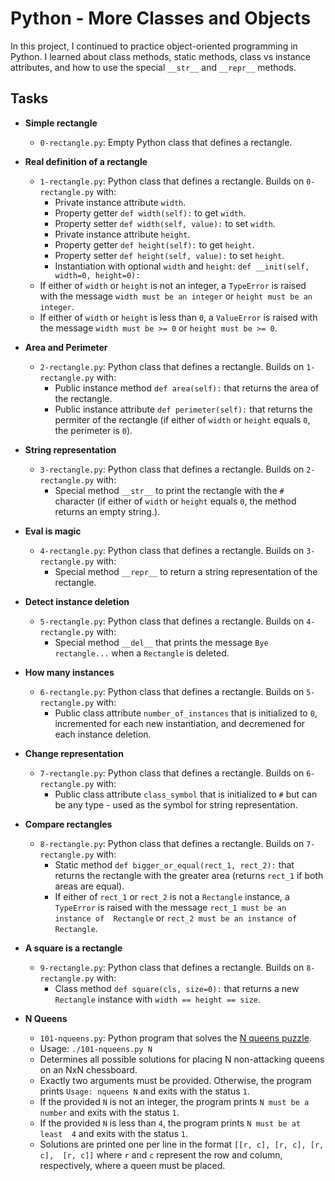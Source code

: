 # Python - More Classes and Objects

In this project, I continued to practice object-oriented programming in Python.
I learned about class methods, static methods, class vs instance attributes, and 
how to use the special `__str__` and `__repr__` methods.

## Tasks
* **Simple rectangle**
  * `0-rectangle.py`: Empty Python class that defines a rectangle.

* **Real definition of a rectangle**
  * `1-rectangle.py`: Python class that defines a rectangle. Builds on 
`0-rectangle.py` with:
    * Private instance attribute `width`.
    * Property getter `def width(self):` to get `width`.
    * Property setter `def width(self, value):` to set `width`.
    * Private instance attribute `height`.
    * Property getter `def height(self):` to get `height`.
    * Property setter `def height(self, value):` to set `height`.
    * Instantiation with optional `width` and `height`: `def __init(self,
width=0, height=0):`
  * If either of `width` or `height` is not an integer, a `TypeError` is 
raised with the message `width must be an integer` or `height must be an integer`.
  * If either of `width` or `height` is less than `0`, a `ValueError` is 
raised with the message `width must be >= 0` or `height must be >= 0`.

* **Area and Perimeter**
  * `2-rectangle.py`: Python class that defines a rectangle. Builds on 
`1-rectangle.py` with:
    * Public instance method `def area(self):` that returns the area of 
the rectangle.
    * Public instance attribute `def perimeter(self):` that returns the 
permiter of the rectangle (if either of `width` or `height` equals `0`, the 
perimeter is `0`).

* **String representation**
  * `3-rectangle.py`: Python class that defines a rectangle. Builds on 
`2-rectangle.py` with:
    * Special method `__str__` to print the rectangle with the `#` character 
(if either of `width` or `height` equals `0`, the method returns an empty 
string.).

* **Eval is magic**
  * `4-rectangle.py`: Python class that defines a rectangle. Builds on 
`3-rectangle.py` with:
    * Special method `__repr__` to return a string representation of the 
rectangle.

* **Detect instance deletion**
  * `5-rectangle.py`: Python class that defines a rectangle. Builds on 
`4-rectangle.py` with:
    * Special method `__del__` that prints the message `Bye rectangle...`
 when a `Rectangle` is deleted.

* **How many instances**
  * `6-rectangle.py`: Python class that defines a rectangle. Builds on 
`5-rectangle.py` with:
    * Public class attribute `number_of_instances` that is initialized to `0`, 
incremented for each new instantiation, and decremened for each instance deletion.

* **Change representation**
  * `7-rectangle.py`: Python class that defines a rectangle. Builds on 
`6-rectangle.py` with:
    * Public class attribute `class_symbol` that is initialized to `#` but can 
be any type - used as the symbol for string representation.

* **Compare rectangles**
  * `8-rectangle.py`: Python class that defines a rectangle. Builds on 
`7-rectangle.py` with:
    * Static method `def bigger_or_equal(rect_1, rect_2):` that returns the 
rectangle with the greater area (returns `rect_1` if both areas are equal).
    * If either of `rect_1` or `rect_2` is not a `Rectangle` instance, a 
`TypeError` is raised with the message `rect_1 must be an instance of 
Rectangle` or `rect_2 must be an instance of Rectangle`.

* **A square is a rectangle**
  * `9-rectangle.py`: Python class that defines a rectangle. Builds on 
`8-rectangle.py` with:
    * Class method `def square(cls, size=0):` that returns a new `Rectangle` 
instance with `width == height == size`.

* **N Queens**
  * `101-nqueens.py`: Python program that solves the [N queens puzzle](https://en.wikipedia.org/wiki/Eight_queens_puzzle).
  * Usage: `./101-nqueens.py N`
  * Determines all possible solutions for placing N non-attacking queens on an 
NxN chessboard.
  * Exactly two arguments must be provided. Otherwise, the program prints 
`Usage: nqueens N` and exits with the status `1`.
  * If the provided `N` is not an integer, the program prints `N must be a 
number` and exits with the status `1`.
  * If the provided `N` is less than `4`, the program prints `N must be at least 
4` and exits with the status `1`.
  * Solutions are printed one per line in the format `[[r, c], [r, c], [r, c], 
[r, c]]` where `r` and `c` represent the row and column, respectively, where a 
queen must be placed.
